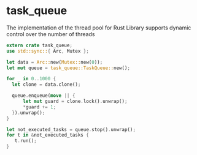 # task_queue
The implementation of the thread pool for Rust
Library supports dynamic control over the number of threads

``` rust
extern crate task_queue;
use std::sync::{ Arc, Mutex };

let data = Arc::new(Mutex::new(0));
let mut queue = task_queue::TaskQueue::new();

for _ in 0..1000 {
  let clone = data.clone();

  queue.enqueue(move || {
      let mut guard = clone.lock().unwrap();
      *guard += 1;
  }).unwrap();
}

let not_executed_tasks = queue.stop().unwrap();
for t in &not_executed_tasks {
   t.run();
}
```
